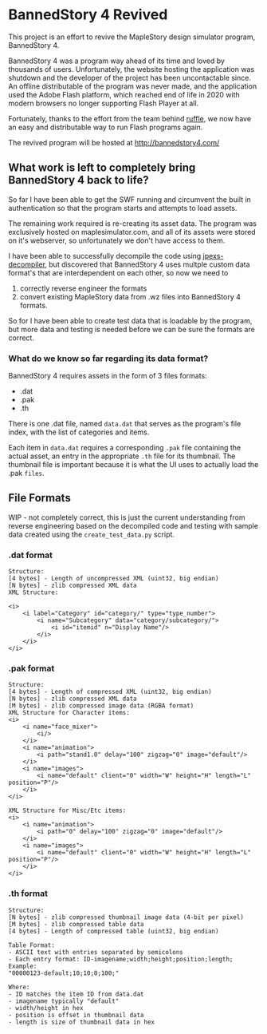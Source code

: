 # BannedStory 4 Revived
This project is an effort to revive the MapleStory design simulator program, BannedStory 4.

BannedStory 4 was a program way ahead of its time and loved by thousands of users. Unfortunately, the website hosting the application was shutdown and the developer of the project has been uncontactable since. An offline distributable of the program was never made, and the application used the Adobe Flash platform, which reached end of life in 2020 with modern browsers no longer supporting Flash Player at all.

Fortunately, thanks to the effort from the team behind [ruffle](https://github.com/ruffle-rs/ruffle/), we now have an easy and distributable way to run Flash programs again.

The revived program will be hosted at http://bannedstory4.com/

## What work is left to completely bring BannedStory 4 back to life?

So far I have been able to get the SWF running and circumvent the built in authentication so that the program starts and attempts to load assets.

The remaining work required is re-creating its asset data. The program was exclusively hosted on maplesimulator.com, and all of its assets were stored on it's webserver, so unfortunately we don't have access to them.

I have been able to successfully decompile the code using [jpexs-decompiler](https://github.com/jindrapetrik/jpexs-decompiler), but discovered that BannedStory 4 uses multple custom data format's that are interdependent on each other, so now we need to 

1. correctly reverse engineer the formats
2. convert existing MapleStory data from .wz files into BannedStory 4 formats.

So for I have been able to create test data that is loadable by the program, but more data and testing is needed before we can be sure the formats are correct.

### What do we know so far regarding its data format?
BannedStory 4 requires assets in the form of 3 files formats:
- .dat 
- .pak
- .th

There is one .dat file, named `data.dat` that serves as the program's file index, with the list of categories and items.

Each item in `data.dat` requires a corresponding `.pak` file containing the actual asset, an entry in the appropriate `.th` file for its thumbnail. The thumbnail file is important because it is what the UI uses to actually load the .pak `files`.

## File Formats
WIP - not completely correct, this is just the current understanding from reverse engineering based on the decompiled code and testing with sample data created using the `create_test_data.py` script.

### .dat format
```
Structure:
[4 bytes] - Length of uncompressed XML (uint32, big endian)
[N bytes] - zlib compressed XML data
XML Structure:

<i>
    <i label="Category" id="category/" type="type_number">
        <i name="Subcategory" data="category/subcategory/">
            <i id="itemid" n="Display Name"/>
        </i>
    </i>
</i>
```
### .pak format
```
Structure:
[4 bytes] - Length of compressed XML (uint32, big endian)
[N bytes] - zlib compressed XML data
[M bytes] - zlib compressed image data (RGBA format)
XML Structure for Character items:
<i>
    <i name="face_mixer">
        <i/>
    </i>
    <i name="animation">
        <i path="stand1.0" delay="100" zigzag="0" image="default"/>
    </i>
    <i name="images">
        <i name="default" client="0" width="W" height="H" length="L" position="P"/>
    </i>
</i>

XML Structure for Misc/Etc items:
<i>
    <i name="animation">
        <i path="0" delay="100" zigzag="0" image="default"/>
    </i>
    <i name="images">
        <i name="default" client="0" width="W" height="H" length="L" position="P"/>
    </i>
</i>
```

### .th format
```
Structure:
[N bytes] - zlib compressed thumbnail image data (4-bit per pixel)
[M bytes] - zlib compressed table data
[4 bytes] - Length of compressed table (uint32, big endian)

Table Format:
- ASCII text with entries separated by semicolons
- Each entry format: ID-imagename;width;height;position;length;
Example:
"00000123-default;10;10;0;100;"

Where:
- ID matches the item ID from data.dat
- imagename typically "default"
- width/height in hex
- position is offset in thumbnail data
- length is size of thumbnail data in hex
```

